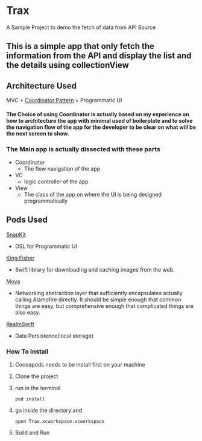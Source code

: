 # Trax
A Sample Project to demo the fetch of data from API Source

## This is a simple app that only fetch the information from the API and display the list and the details using collectionView

## Architecture Used
MVC + [Coordinator Pattern](http://khanlou.com/2015/10/coordinators-redux/) + Programmatic UI

#### The Choice of using Coordinator is actually based on my experience on how to architecture the app with minimal used of boilerplate and to solve the navigation flow of the app for the developer to be clear on what will be the next screen to show. 

### The Main app is actually dissected with these parts
- Coordinator
	- The flow navigation of the app
- VC
	- logic controller of the app
- View
	- The class of the app on where the UI is being designed programmatically

## Pods Used

[SnapKit](https://github.com/SnapKit/SnapKit)
- DSL for Programmatic UI

[King Fisher](https://github.com/onevcat/Kingfisher)
- Swift library for downloading and caching images from the web.

[Moya](https://github.com/Moya/Moya)
- Networking abstraction layer that sufficiently encapsulates actually calling Alamofire directly. It should be simple enough that common things are easy, but comprehensive enough that complicated things are also easy.

[RealmSwift](https://realm.io/docs/swift/latest/)
- Data Persistence(local storage)

### How To Install

1. Cocoapods needs to be install first on your machine

2. Clone the project

3. run in the terminal
	
	``` 
	pod install 
	``` 

4. go inside the directory and 
	``` 
	open Trax.xcworkspace.xcworkspace
	```

5. Build and Run
